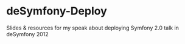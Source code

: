 deSymfony-Deploy
================

Slides &amp; resources for my speak about deploying Symfony 2.0 talk in deSymfony 2012